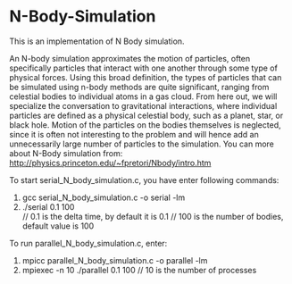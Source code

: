 # N-Body-Simulation
This is an implementation of N Body simulation. 

An N-body simulation approximates the motion of particles, often specifically particles that interact with one another through some type of physical forces. Using this broad definition, the types of particles that can be simulated using n-body methods are quite significant, ranging from celestial bodies to individual atoms in a gas cloud. From here out, we will specialize the conversation to gravitational interactions, where individual particles are defined as a physical celestial body, such as a planet, star, or black hole. Motion of the particles on the bodies themselves is neglected, since it is often not interesting to the problem and will hence add an unnecessarily large number of particles to the simulation. You can more about N-Body simulation from: http://physics.princeton.edu/~fpretori/Nbody/intro.htm  


To start serial_N_body_simulation.c, you have enter following commands: 
1) gcc serial_N_body_simulation.c -o serial -lm
2) ./serial 0.1 100  
// 0.1 is the delta time, by default it is 0.1
// 100 is the number of bodies, default value is 100

To run parallel_N_body_simulation.c, enter:
1)  mpicc parallel_N_body_simulation.c -o parallel -lm
2)  mpiexec -n 10 ./parallel 0.1 100 // 10 is the number of processes 

